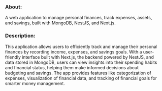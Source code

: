 ### About:
A web application to manage personal finances, track expenses, assets, and savings, built with MongoDB, NestJS, and Next.js.

### Description:
This application allows users to efficiently track and manage their personal finances by recording income, expenses, and savings goals.
With a user-friendly interface built with Next.js, the backend powered by NestJS, and data stored in MongoDB, users can view
insights into their spending habits and financial status, helping them make informed decisions about budgeting and savings.
The app provides features like categorization of expenses, visualization of financial data, and tracking of financial goals for smarter money management.
